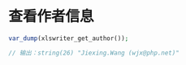 # 查看作者信息

```php
var_dump(xlswriter_get_author());

// 输出：string(26) "Jiexing.Wang (wjx@php.net)"
```